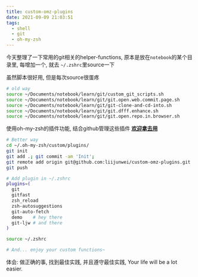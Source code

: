 ```yaml
---
title: custom-omz-plugins
date: 2021-09-09 21:03:51
tags:
  - shell
  - git
  - oh-my-zsh
---
```


今天整理了一下常用的git相关的helper-functions, 原本是放在`notebook`的某个目录里, 每增加一个, 就去 `~/.zshrc`里source一下

虽然脚本很好用, 但是每次source很蛋疼

```bash
# old way
source ~/Documents/notebook/learn/git/custom_git_scripts.sh
source ~/Documents/notebook/learn/git/git.open.web.commit.page.sh
source ~/Documents/notebook/learn/git/git-clone-and-cd-into.sh
source ~/Documents/notebook/learn/git/git.dfff.enhance.sh
source ~/Documents/notebook/learn/git/git.open.repo.in.browser.sh
```

使用oh-my-zsh的插件功能, 结合github管理这些插件 [__欢迎拿去用__](https://github.com/liijunwei/custom-omz-plugins)

```bash
# Better way
cd ~/.oh-my-zsh/custom/plugins/
git init
git add .; git commit -am 'Init';
git remote add origin git@github.com:liijunwei/custom-omz-plugins.git
git push

# Add plugin in ~/.zshrc
plugins=(
  git
  gitfast
  zsh_reload
  zsh-autosuggestions
  git-auto-fetch
  demo    # hey there
  git-ljw # and there
)

source ~/.zshrc

# And... enjoy your custom functions~

```

体会: 做正确的事, 找到最佳实践, 并且遵守最佳实践, Your life will be a lot easier.


